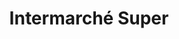 ---
title: "Intermarché Super"
url: /saint-quentin/intermarche-super-rue-de-mulhouse/
shop: supermarché
---